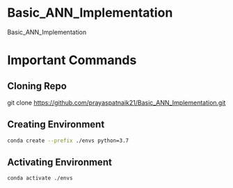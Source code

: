 # Basic_ANN_Implementation

Basic_ANN_Implementation

# Important Commands

## Cloning Repo

git clone https://github.com/prayaspatnaik21/Basic_ANN_Implementation.git

## Creating Environment

```bash
conda create --prefix ./envs python=3.7
```

## Activating Environment

```bash
conda activate ./envs
```
